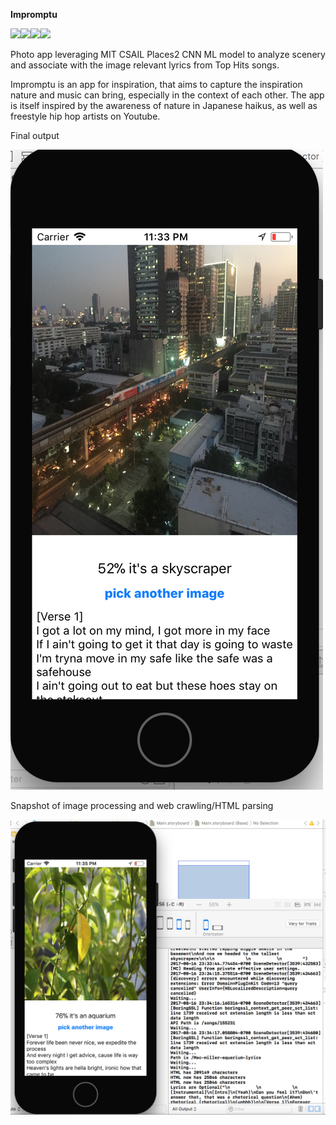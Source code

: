 **Impromptu**

<img src="http://probcomp.org/blog/wp-content/uploads/2017/03/mit_csail_logo.png" height="100"><img src="https://lh3.googleusercontent.com/KEzNV79C2uSJnYjJxImKUt_dIAnXjBiB3aahKHeMOsMAxZJlBvZ6gviOKaReUNBi5v7N=w300" height="100"><img src="https://developer.apple.com/assets/elements/icons/core-ml/core-ml-128x128_2x.png" height="100"><img src="https://leonardoaraujosantos.gitbooks.io/artificial-inteligence/content/image_folder_5/InceptionModules.png" height="100">

Photo app leveraging MIT CSAIL Places2 CNN ML model to analyze scenery and associate with the image relevant lyrics from Top Hits songs.

Impromptu is an app for inspiration, that aims to capture the inspiration nature and music can bring, especially in the context of each other. The app is itself inspired by the awareness of nature in Japanese haikus, as well as freestyle hip hop artists on Youtube.

Final output

![Alt text](./Impromptu-demo-1.png?raw=true "Impromptu demo 1")

Snapshot of image processing and web crawling/HTML parsing

![Alt text](./Impromptu-demo-2.png?raw=true "Impromptu demo 2")

